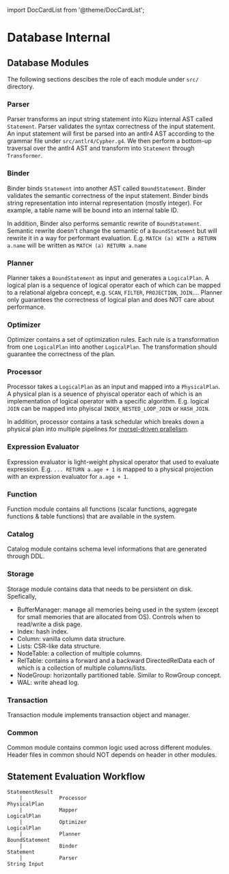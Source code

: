 import DocCardList from '@theme/DocCardList';

# Database Internal

## Database Modules

The following sections descibes the role of each module under `src/` directory.

### Parser

Parser transforms an input string statement into Kùzu internal AST called `Statement`. Parser validates the syntax correctness of the input statement. An input statement will first be parsed into an antlr4 AST according to the grammar file under `src/antlr4/Cypher.g4`. We then perform a bottom-up traversal over the antlr4 AST and transform into `Statement` through `Transformer`.

### Binder

Binder binds `Statement` into another AST called `BoundStatement`. Binder validates the semantic correctness of the input statement. Binder binds string representation into internal representation (mostly integer). For example, a table name will be bound into an internal table ID.

In addition, Binder also performs semantic rewrite of `BoundStatement`. Semantic rewrite doesn't change the semantic of a `BoundStatement` but will rewrite it in a way for performant evaluation. E.g. `MATCH (a) WITH a RETURN a.name` will be written as `MATCH (a) RETURN a.name`

### Planner

Planner takes a `BoundStatement` as input and generates a `LogicalPlan`. A logical plan is a sequence of logical operator each of which can be mapped to a relational algebra concept, e.g. `SCAN`, `FILTER`, `PROJECTION`, `JOIN`.... Planner only guarantees the correctness of logical plan and does NOT care about performance.

### Optimizer

Optimizer contains a set of optimization rules. Each rule is a transformation from one `LogicalPlan` into another `LogicalPlan`. The transformation should guarantee the correctness of the plan.

### Processor

Processor takes a `LogicalPlan` as an input and mapped into a `PhysicalPlan`. A physical plan is a seuence of phyiscal operator each of which is an implementation of logical operator with a specific algorithm. E.g. logical `JOIN` can be mapped into phyiscal `INDEX_NESTED_LOOP_JOIN` or `HASH_JOIN`.

In addition, processor contains a task schedular which breaks down a physical plan into multiple pipelines for [morsel-driven prallelism](./execution.md).

### Expression Evaluator

Expression evaluator is light-weight physical operator that used to evaluate expression. E.g. `... RETURN a.age + 1` is mapped to a physical projection with an expression evaluator for `a.age + 1`.

### Function

Function module contains all functions (scalar functions, aggregate functions & table functions) that are available in the system.

### Catalog

Catalog module contains schema level informations that are generated through DDL.

### Storage

Storage module contains data that needs to be persistent on disk. Spefically,
- BufferManager: manage all memories being used in the system (except for small memories that are allocated from OS). Controls when to read/write a disk page.
- Index: hash index.
- Column: vanilla column data structure.
- Lists: CSR-like data structure.
- NodeTable: a collection of multiple columns.
- RelTable: contains a forward and a backward DirectedRelData each of which is a collection of multiple columns/lists.
- NodeGroup: horizontally partitioned table. Similar to RowGroup concept.
- WAL: write ahead log.

### Transaction

Transaction module implements transaction object and manager.

### Common

Common module contains common logic used across different modules. Header files in common should NOT depends on header in other modules.

## Statement Evaluation Workflow

```
StatementResult
    |            Processor
PhysicalPlan
    |            Mapper
LogicalPlan
    |            Optimizer
LogicalPlan
    |            Planner
BoundStatement
    |            Binder
Statement  
    |            Parser
String Input
```